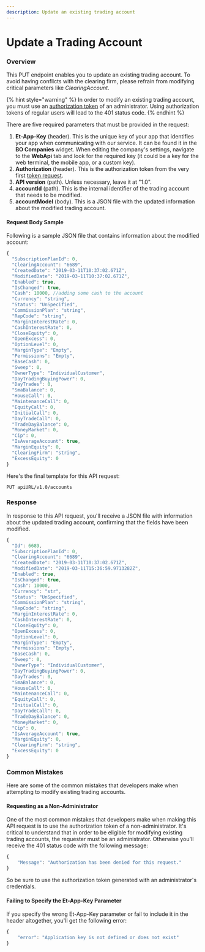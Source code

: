 ```yaml
---
description: Update an existing trading account
---
```


# Update a Trading Account

### Overview

This PUT endpoint enables you to update an existing trading account. To avoid having conflicts with the clearing firm, please refrain from modifying critical parameters like _ClearingAccount_.

{% hint style="warning" %}
In order to modify an existing trading account, you must use an [authorization token](../../authentication/) of an administrator. Using authorization tokens of regular users will lead to the 401 status code.
{% endhint %}

There are five required parameters that must be provided in the request:

1. **Et-App-Key** \(header\). This is the unique key of your app that identifies your app when communicating with our service. It can be found it in the **BO Companies** widget. When editing the company's settings, navigate to the **WebApi** tab and look for the required key \(it could be a key for the web terminal, the mobile app, or a custom key\).
2. **Authorization** \(header\). This is the authorization token from the very first [token request](../../authentication/).
3. **API version** \(path\). Unless necessary, leave it at "1.0".
4. **accountId** \(path\). This is the internal identifier of the trading account that needs to be modified.
5. **accountModel** \(body\). This is a JSON file with the updated information about the modified trading account.

#### Request Body Sample

Following is a sample JSON file that contains information about the modified account:

```javascript
{
  "SubscriptionPlanId": 0,
  "ClearingAccount": "6689",
  "CreatedDate": "2019-03-11T10:37:02.671Z",
  "ModifiedDate": "2019-03-11T10:37:02.671Z",
  "Enabled": true,
  "IsChanged": true,
  "Cash": 10000, //adding some cash to the account
  "Currency": "string",
  "Status": "UnSpecified",
  "CommissionPlan": "string",
  "RepCode": "string",
  "MarginInterestRate": 0,
  "CashInterestRate": 0,
  "CloseEquity": 0,
  "OpenExcess": 0,
  "OptionLevel": 0,
  "MarginType": "Empty",
  "Permissions": "Empty",
  "BaseCash": 0,
  "Sweep": 0,
  "OwnerType": "IndividualCustomer",
  "DayTradingBuyingPower": 0,
  "DayTrades": 0,
  "SmaBalance": 0,
  "HouseCall": 0,
  "MaintenanceCall": 0,
  "EquityCall": 0,
  "InitialCall": 0,
  "DayTradeCall": 0,
  "TradeDayBalance": 0,
  "MoneyMarket": 0,
  "Cip": 0,
  "IsAverageAccount": true,
  "MarginEquity": 0,
  "ClearingFirm": "string",
  "ExcessEquity": 0
}
```

Here's the final template for this API request:

```text
PUT apiURL/v1.0/accounts
```

### Response

In response to this API request, you'll receive a JSON file with information about the updated trading account, confirming that the fields have been modified.

```javascript
{
  "Id": 6689,
  "SubscriptionPlanId": 0,
  "ClearingAccount": "6689",
  "CreatedDate": "2019-03-11T10:37:02.671Z",
  "ModifiedDate": "2019-03-11T15:36:59.9713282Z",
  "Enabled": true,
  "IsChanged": true,
  "Cash": 10000,
  "Currency": "str",
  "Status": "UnSpecified",
  "CommissionPlan": "string",
  "RepCode": "string",
  "MarginInterestRate": 0,
  "CashInterestRate": 0,
  "CloseEquity": 0,
  "OpenExcess": 0,
  "OptionLevel": 0,
  "MarginType": "Empty",
  "Permissions": "Empty",
  "BaseCash": 0,
  "Sweep": 0,
  "OwnerType": "IndividualCustomer",
  "DayTradingBuyingPower": 0,
  "DayTrades": 0,
  "SmaBalance": 0,
  "HouseCall": 0,
  "MaintenanceCall": 0,
  "EquityCall": 0,
  "InitialCall": 0,
  "DayTradeCall": 0,
  "TradeDayBalance": 0,
  "MoneyMarket": 0,
  "Cip": 0,
  "IsAverageAccount": true,
  "MarginEquity": 0,
  "ClearingFirm": "string",
  "ExcessEquity": 0
}
```

### Common Mistakes

Here are some of the common mistakes that developers make when attempting to modify existing trading accounts.

#### Requesting as a Non-Administrator

One of the most common mistakes that developers make when making this API request is to use the authorization token of a non-administrator. It's critical to understand that in order to be eligible for modifying existing trading accounts, the requester must be an administrator. Otherwise you'll receive the 401 status code with the following message:

```javascript
{
    "Message": "Authorization has been denied for this request."
}
```

So be sure to use the authorization token generated with an administrator's credentials.

#### Failing to Specify the Et-App-Key Parameter

If you specify the wrong Et-App-Key parameter or fail to include it in the header altogether, you'll get the following error:

```javascript
{
    "error": "Application key is not defined or does not exist"
}
```



